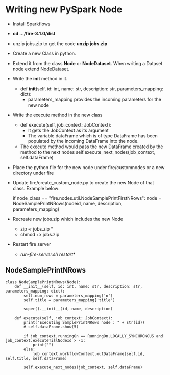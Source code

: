 # Writing new PySpark Node

- Install Sparkflows
- **cd .../fire-3.1.0/dist**
- unzip jobs.zip to get the code
    **unzip jobs.zip**

- Create a new Class in python.
- Extend it from the class **Node** or **NodeDataset**. When writing a Dataset node extend NodeDataset.

- Write the __init__ method in it.
  - def __init__(self, id: int, name: str, description: str, parameters_mapping: dict):
    - parameters_mapping provides the incoming parameters for the new node

- Write the execute method in the new class
  - def execute(self, job_context: JobContext):
    - It gets the JobContext as its argument
    - The variable dataFrame which is of type DataFrame has been populated by the incoming DataFrame into the node.
  - The execute method would pass the new DataFrame created by the method to the next nodes
    self.execute_next_nodes(job_context, self.dataFrame)

- Place the python file for the new node under fire/customnodes or a new directory under fire
- Update fire/create_custom_node.py to create the new Node of that class. Example below:

    if node_class == "fire.nodes.util.NodeSamplePrintFirstNRows":
        node = NodeSamplePrintNRows(nodeid, name, description, parameters_mapping)

- Recreate new jobs.zip which includes the new Node

    - zip -r jobs.zip *
    - chmod +x jobs.zip

- Restart fire server
  - *run-fire-server.sh restart**

## NodeSamplePrintNRows

```
class NodeSamplePrintNRows(Node):
    def __init__(self, id: int, name: str, description: str, parameters_mapping: dict):
        self.num_rows = parameters_mapping['n']
        self.title = parameters_mapping['title']

        super().__init__(id, name, description)

    def execute(self, job_context: JobContext):
        print("Executing SamplePrintNRows node : " + str(id))
        # self.dataFrame.show(5)

        if job_context.runningOn == RunningOn.LOCALLY_SYNCHRONOUS and job_context.executeTillNodeId > -1:
            print("")
        else:
            job_context.workflowContext.outDataFrame(self.id, self.title, self.dataFrame)

        self.execute_next_nodes(job_context, self.dataFrame)

```


